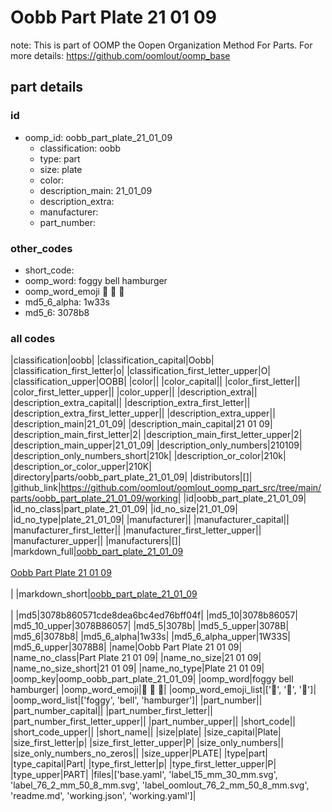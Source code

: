 # Oobb Part Plate 21 01 09  

note: This is part of OOMP the Oopen Organization Method For Parts. For more details: https://github.com/oomlout/oomp_base

##  part details





### id
* oomp_id: oobb_part_plate_21_01_09
  * classification: oobb
  * type: part
  * size: plate
  * color: 
  * description_main: 21_01_09
  * description_extra: 
  * manufacturer: 
  * part_number: 

### other_codes
* short_code: 
* oomp_word: foggy bell hamburger
* oomp_word_emoji :foggy: :bell: :hamburger:
* md5_6_alpha: 1w33s
* md5_6: 3078b8

### all codes 
|classification|oobb|
|classification_capital|Oobb|
|classification_first_letter|o|
|classification_first_letter_upper|O|
|classification_upper|OOBB|
|color||
|color_capital||
|color_first_letter||
|color_first_letter_upper||
|color_upper||
|description_extra||
|description_extra_capital||
|description_extra_first_letter||
|description_extra_first_letter_upper||
|description_extra_upper||
|description_main|21_01_09|
|description_main_capital|21 01 09|
|description_main_first_letter|2|
|description_main_first_letter_upper|2|
|description_main_upper|21_01_09|
|description_only_numbers|210109|
|description_only_numbers_short|210k|
|description_or_color|210k|
|description_or_color_upper|210K|
|directory|parts/oobb_part_plate_21_01_09|
|distributors|[]|
|github_link|https://github.com/oomlout/oomlout_oomp_part_src/tree/main/parts/oobb_part_plate_21_01_09/working|
|id|oobb_part_plate_21_01_09|
|id_no_class|part_plate_21_01_09|
|id_no_size|21_01_09|
|id_no_type|plate_21_01_09|
|manufacturer||
|manufacturer_capital||
|manufacturer_first_letter||
|manufacturer_first_letter_upper||
|manufacturer_upper||
|manufacturers|[]|
|markdown_full|[oobb_part_plate_21_01_09](https://github.com/oomlout/oomlout_oomp_part_src/tree/main/parts/oobb_part_plate_21_01_09/working)<br>[](https://github.com/oomlout/oomlout_oomp_part_src/tree/main/parts/oobb_part_plate_21_01_09/working)<br>[Oobb Part Plate 21 01 09](https://github.com/oomlout/oomlout_oomp_part_src/tree/main/parts/oobb_part_plate_21_01_09/working)<br><br>|
|markdown_short|[oobb_part_plate_21_01_09](https://github.com/oomlout/oomlout_oomp_part_src/tree/main/parts/oobb_part_plate_21_01_09/working)<br><br>|
|md5|3078b860571cde8dea6bc4ed76bff04f|
|md5_10|3078b86057|
|md5_10_upper|3078B86057|
|md5_5|3078b|
|md5_5_upper|3078B|
|md5_6|3078b8|
|md5_6_alpha|1w33s|
|md5_6_alpha_upper|1W33S|
|md5_6_upper|3078B8|
|name|Oobb Part Plate 21 01 09|
|name_no_class|Part Plate 21 01 09|
|name_no_size|21 01 09|
|name_no_size_short|21 01 09|
|name_no_type|Plate 21 01 09|
|oomp_key|oomp_oobb_part_plate_21_01_09|
|oomp_word|foggy bell hamburger|
|oomp_word_emoji|:foggy: :bell: :hamburger:|
|oomp_word_emoji_list|[':foggy:', ':bell:', ':hamburger:']|
|oomp_word_list|['foggy', 'bell', 'hamburger']|
|part_number||
|part_number_capital||
|part_number_first_letter||
|part_number_first_letter_upper||
|part_number_upper||
|short_code||
|short_code_upper||
|short_name||
|size|plate|
|size_capital|Plate|
|size_first_letter|p|
|size_first_letter_upper|P|
|size_only_numbers||
|size_only_numbers_no_zeros||
|size_upper|PLATE|
|type|part|
|type_capital|Part|
|type_first_letter|p|
|type_first_letter_upper|P|
|type_upper|PART|
|files|['base.yaml', 'label_15_mm_30_mm.svg', 'label_76_2_mm_50_8_mm.svg', 'label_oomlout_76_2_mm_50_8_mm.svg', 'readme.md', 'working.json', 'working.yaml']|
